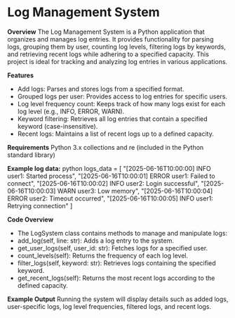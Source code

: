 # Log Management System
**Overview**
The Log Management System is a Python application that organizes and manages log entries. It provides functionality for parsing logs, grouping them by user, counting log levels, filtering logs by keywords, and retrieving recent logs while adhering to a specified capacity. This project is ideal for tracking and analyzing log entries in various applications.

**Features**
* Add logs: Parses and stores logs from a specified format.
* Grouped logs per user: Provides access to log entries for specific users.
* Log level frequency count: Keeps track of how many logs exist for each log level (e.g., INFO, ERROR, WARN).
* Keyword filtering: Retrieves all log entries that contain a specified keyword (case-insensitive).
* Recent logs: Maintains a list of recent logs up to a defined capacity.

**Requirements**
Python 3.x
collections and re (included in the Python standard library)

**Example log data:**
python
logs_data = [
    "[2025-06-16T10:00:00] INFO user1: Started process",
    "[2025-06-16T10:00:01] ERROR user1: Failed to connect",
    "[2025-06-16T10:00:02] INFO user2: Login successful",
    "[2025-06-16T10:00:03] WARN user3: Low memory",
    "[2025-06-16T10:00:04] ERROR user2: Timeout occurred",
    "[2025-06-16T10:00:05] INFO user1: Retrying connection"
]

**Code Overview**
* The LogSystem class contains methods to manage and manipulate logs:
* add_log(self, line: str): Adds a log entry to the system.
* get_user_logs(self, user_id: str): Fetches logs for a specified user.
* count_levels(self): Returns the frequency of each log level.
* filter_logs(self, keyword: str): Retrieves logs containing the specified keyword.
* get_recent_logs(self): Returns the most recent logs according to the defined capacity.

**Example Output**
Running the system will display details such as added logs, user-specific logs, log level frequencies, filtered logs, and recent logs.


